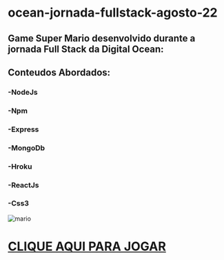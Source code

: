 # ocean-jornada-fullstack-agosto-22
## Game Super Mario desenvolvido durante a jornada Full Stack da Digital Ocean:<br/>
## Conteudos Abordados:<br/>
### -NodeJs
### -Npm
### -Express
### -MongoDb
### -Hroku
### -ReactJs
### -Css3

![mario](https://user-images.githubusercontent.com/107640792/188771623-c135ffbd-b4a2-4558-ab95-098af127171f.gif)<br/>
# [CLIQUE AQUI PARA JOGAR](https://mario-game-samsung-ocean.vercel.app/) 
